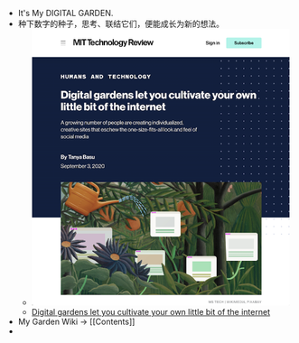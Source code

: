 - It's My DIGITAL GARDEN.
- 种下数字的种子，思考、联结它们，便能成长为新的想法。
	- ![DIGITAL_GARDEN_1655220149057_0.png](../assets/DIGITAL_GARDEN_1655220149057_0_1685443656257_0.png)
	- [Digital gardens let you cultivate your own little bit of the internet](https://www.technologyreview.com/2020/09/03/1007716/digital-gardens-let-you-cultivate-your-own-little-bit-of-the-internet/)
- My Garden Wiki → [[Contents]]
-